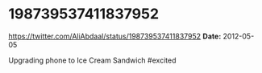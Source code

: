 # 198739537411837952
https://twitter.com/AliAbdaal/status/198739537411837952
**Date:** 2012-05-05

Upgrading phone to Ice Cream Sandwich #excited
